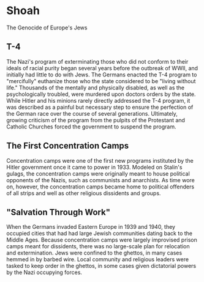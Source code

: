 # Shoah

The Genocide of Europe's Jews

## T-4

The Nazi's program of exterminating those who did not conform to their ideals of racial purity began several years before the outbreak of WWII, and initially had little to do with Jews. The Germans enacted the T-4 program to "mercifully" euthanize those who the state considered to be "living without life." Thousands of the mentally and physically disabled, as well as the psychologically troubled, were murdered upon doctors orders by the state. While Hitler and his minions rarely directly addressed the T-4 program, it was described as a painful but necessary step to ensure the perfection of the German race over the course of several generations. Ultimately, growing criticism of the program from the pulpits of the Protestant and Catholic Churches forced the government to suspend the program. 

## The First Concentration Camps

Concentration camps were one of the first new programs instituted by the Hitler government once it came to power in 1933. Modeled on Stalin's gulags, the concentration camps were originally meant to house political opponents of the Nazis, such as communists and anarchists. As time wore on, however, the concentration camps became home to political offenders of all strips and well as other religious dissidents and groups.

## "Salvation Through Work"

When the Germans invaded Eastern Europe in 1939 and 1940, they occupied cities that had had large Jewish communities dating back to the Middle Ages. Because concentration camps were largely improvised prison camps meant for dissidents, there was no large-scale plan for relocation and extermination. Jews were confined to the ghettos, in many cases hemmed in by barbed wire. Local community and religious leaders were tasked to keep order in the ghettos, in some cases given dictatorial powers by the Nazi occupying forces.

  